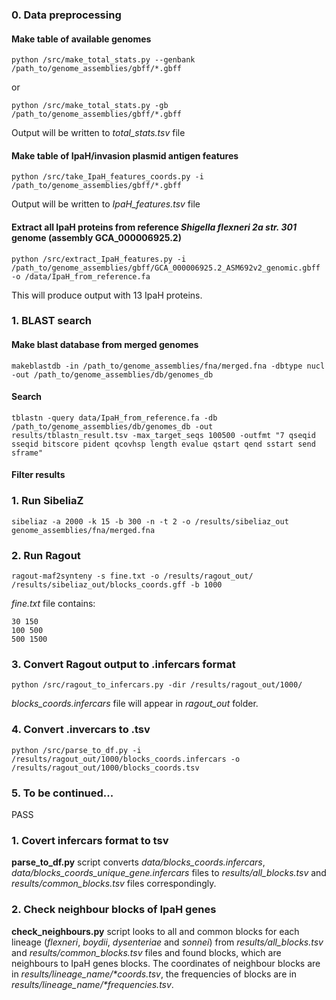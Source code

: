 ### 0. Data preprocessing

#### Make table of available genomes

<pre><code>python /src/make_total_stats.py --genbank /path_to/genome_assemblies/gbff/*.gbff</code></pre> or <pre><code>python /src/make_total_stats.py -gb /path_to/genome_assemblies/gbff/*.gbff</code></pre>

Output will be written to *total_stats.tsv* file

#### Make table of IpaH/invasion plasmid antigen features

<pre><code>python /src/take_IpaH_features_coords.py -i /path_to/genome_assemblies/gbff/*.gbff</code></pre>

Output will be written to *IpaH_features.tsv* file

#### Extract all IpaH proteins from reference *Shigella flexneri 2a str. 301* genome (assembly GCA_000006925.2)

<pre><code>python /src/extract_IpaH_features.py -i /path_to/genome_assemblies/gbff/GCA_000006925.2_ASM692v2_genomic.gbff -o /data/IpaH_from_reference.fa</code></pre>

This will produce output with 13 IpaH proteins.

### 1. BLAST search

#### Make blast database from merged genomes

<pre><code>makeblastdb -in /path_to/genome_assemblies/fna/merged.fna -dbtype nucl -out /path_to/genome_assemblies/db/genomes_db</code></pre>

#### Search

<pre><code>tblastn -query data/IpaH_from_reference.fa -db /path_to/genome_assemblies/db/genomes_db -out results/tblastn_result.tsv -max_target_seqs 100500 -outfmt "7 qseqid sseqid bitscore pident qcovhsp length evalue qstart qend sstart send sframe"</code></pre>

#### Filter results



### 1. Run SibeliaZ

<pre><code>sibeliaz -a 2000 -k 15 -b 300 -n -t 2 -o /results/sibeliaz_out genome_assemblies/fna/merged.fna</code></pre>

### 2. Run Ragout

<pre><code>ragout-maf2synteny -s fine.txt -o /results/ragout_out/ /results/sibeliaz_out/blocks_coords.gff -b 1000</code></pre>

*fine.txt* file contains:

<pre><code>30 150
100 500
500 1500
</code></pre>

### 3. Convert Ragout output to .infercars format

<pre><code>python /src/ragout_to_infercars.py -dir /results/ragout_out/1000/</code></pre>

*blocks_coords.infercars* file will appear in *ragout_out* folder.

### 4. Convert .invercars to .tsv

<pre><code>python /src/parse_to_df.py -i /results/ragout_out/1000/blocks_coords.infercars -o /results/ragout_out/1000/blocks_coords.tsv</code></pre>

### 5. To be continued...







PASS

### 1. Covert infercars format to tsv

**parse_to_df.py** script converts _data/blocks_coords.infercars_, _data/blocks_coords_unique_gene.infercars_ files to _results/all_blocks.tsv_ and _results/common_blocks.tsv_ files correspondingly.

### 2. Check neighbour blocks of IpaH genes

**check_neighbours.py** script looks to all and common blocks for each lineage (_flexneri_, _boydii_, _dysenteriae_ and _sonnei_) from _results/all_blocks.tsv_ and _results/common_blocks.tsv_ files and found blocks, which are neighbours to IpaH genes blocks. The coordinates of neighbour blocks are in _results/lineage_name/*coords.tsv_, the frequencies of blocks are in _results/lineage_name/*frequencies.tsv_.


